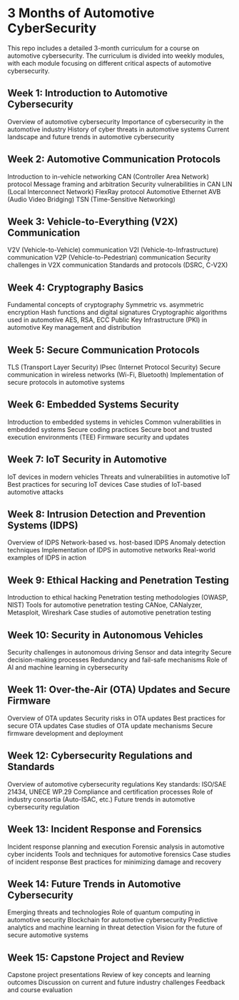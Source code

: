# 3 Months of Automotive CyberSecurity
 This repo includes a detailed 3-month curriculum for a course on automotive cybersecurity. The curriculum is divided into weekly modules, with each module focusing on different critical aspects of automotive cybersecurity.

## Week 1: Introduction to Automotive Cybersecurity
Overview of automotive cybersecurity
Importance of cybersecurity in the automotive industry
History of cyber threats in automotive systems
Current landscape and future trends in automotive cybersecurity

## Week 2: Automotive Communication Protocols
Introduction to in-vehicle networking
CAN (Controller Area Network) protocol
Message framing and arbitration
Security vulnerabilities in CAN
LIN (Local Interconnect Network)
FlexRay protocol
Automotive Ethernet
AVB (Audio Video Bridging)
TSN (Time-Sensitive Networking)

## Week 3: Vehicle-to-Everything (V2X) Communication
V2V (Vehicle-to-Vehicle) communication
V2I (Vehicle-to-Infrastructure) communication
V2P (Vehicle-to-Pedestrian) communication
Security challenges in V2X communication
Standards and protocols (DSRC, C-V2X)

## Week 4: Cryptography Basics
Fundamental concepts of cryptography
Symmetric vs. asymmetric encryption
Hash functions and digital signatures
Cryptographic algorithms used in automotive
AES, RSA, ECC
Public Key Infrastructure (PKI) in automotive
Key management and distribution

## Week 5: Secure Communication Protocols
TLS (Transport Layer Security)
IPsec (Internet Protocol Security)
Secure communication in wireless networks (Wi-Fi, Bluetooth)
Implementation of secure protocols in automotive systems

## Week 6: Embedded Systems Security
Introduction to embedded systems in vehicles
Common vulnerabilities in embedded systems
Secure coding practices
Secure boot and trusted execution environments (TEE)
Firmware security and updates

## Week 7: IoT Security in Automotive
IoT devices in modern vehicles
Threats and vulnerabilities in automotive IoT
Best practices for securing IoT devices
Case studies of IoT-based automotive attacks

## Week 8: Intrusion Detection and Prevention Systems (IDPS)
Overview of IDPS
Network-based vs. host-based IDPS
Anomaly detection techniques
Implementation of IDPS in automotive networks
Real-world examples of IDPS in action

## Week 9: Ethical Hacking and Penetration Testing
Introduction to ethical hacking
Penetration testing methodologies (OWASP, NIST)
Tools for automotive penetration testing
CANoe, CANalyzer, Metasploit, Wireshark
Case studies of automotive penetration testing

## Week 10: Security in Autonomous Vehicles
Security challenges in autonomous driving
Sensor and data integrity
Secure decision-making processes
Redundancy and fail-safe mechanisms
Role of AI and machine learning in cybersecurity

## Week 11: Over-the-Air (OTA) Updates and Secure Firmware
Overview of OTA updates
Security risks in OTA updates
Best practices for secure OTA updates
Case studies of OTA update mechanisms
Secure firmware development and deployment

## Week 12: Cybersecurity Regulations and Standards
Overview of automotive cybersecurity regulations
Key standards: ISO/SAE 21434, UNECE WP.29
Compliance and certification processes
Role of industry consortia (Auto-ISAC, etc.)
Future trends in automotive cybersecurity regulation

## Week 13: Incident Response and Forensics
Incident response planning and execution
Forensic analysis in automotive cyber incidents
Tools and techniques for automotive forensics
Case studies of incident response
Best practices for minimizing damage and recovery

## Week 14: Future Trends in Automotive Cybersecurity
Emerging threats and technologies
Role of quantum computing in automotive security
Blockchain for automotive cybersecurity
Predictive analytics and machine learning in threat detection
Vision for the future of secure automotive systems

## Week 15: Capstone Project and Review
Capstone project presentations
Review of key concepts and learning outcomes
Discussion on current and future industry challenges
Feedback and course evaluation

